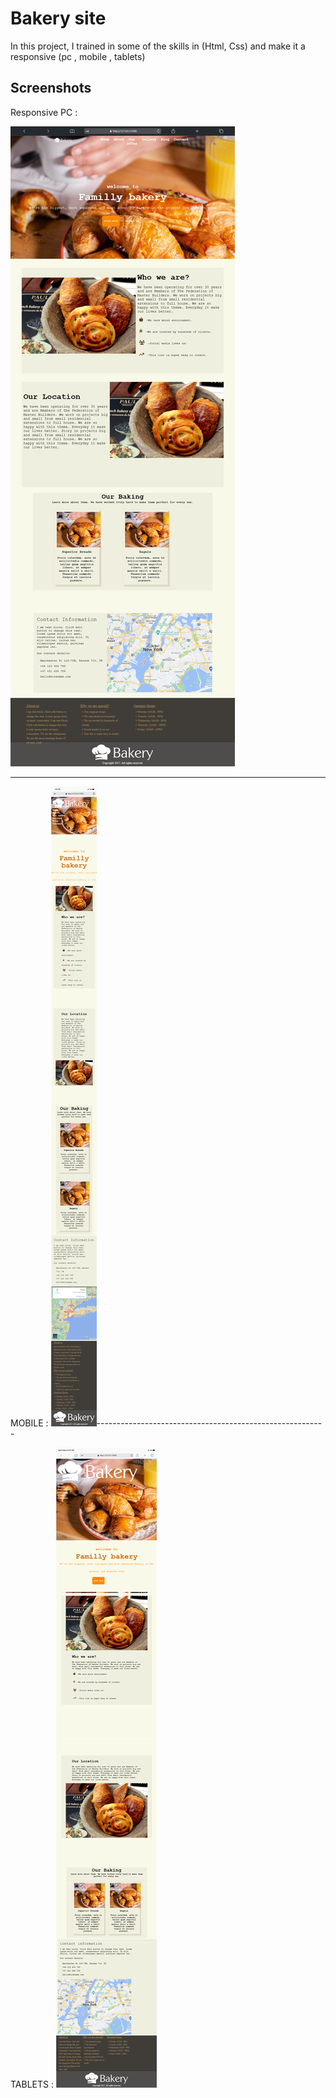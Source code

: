 
# Bakery site

In this project, I trained in some of the skills in (Html, Css)
and make it a responsive (pc , mobile , tablets)
## Screenshots
Responsive PC : 

![App Screenshot](https://github.com/mojahid-sabbah/bakery-site/blob/main/PC.png?raw=true)

---------------------------------------------------------

MOBILE :
![mobile Screenshot](https://github.com/mojahid-sabbah/bakery-site/blob/main/mobile.png?raw=true)---------------------------------------------------------

TABLETS :
![mobile Screenshot](https://github.com/mojahid-sabbah/bakery-site/blob/main/tamplte.png?raw=true)
